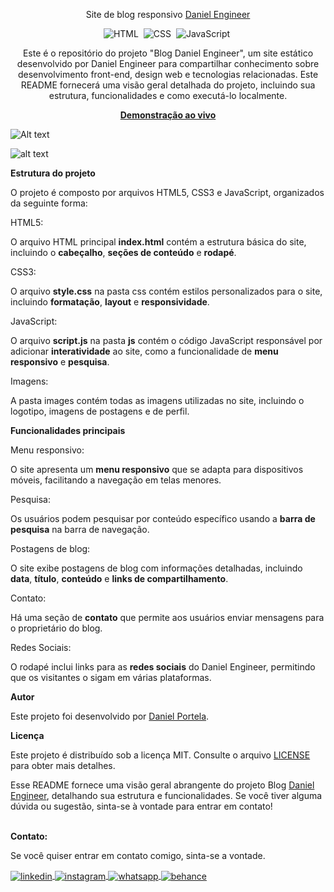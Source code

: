 <div align="center">

Site de blog responsivo <a href="https://blogdanielengineer.netlify.app/">Daniel Engineer</a>

![HTML](https://img.shields.io/badge/-HTML-0D1117?style=for-the-badge&logo=html5&labelColor=0D1117)&nbsp;
![CSS](https://img.shields.io/badge/-CSS-0D1117?style=for-the-badge&logo=CSS3&logoColor=blue&labelColor=0D1117)&nbsp;
![JavaScript](https://img.shields.io/badge/-javascript-0D1117?style=for-the-badge&logo=javascript&logoColor=yellow&labelColor=0D1117)&nbsp;

<p>Este é o repositório do projeto "Blog Daniel Engineer", um site estático desenvolvido por Daniel Engineer para compartilhar conhecimento sobre desenvolvimento front-end, design web e tecnologias relacionadas. Este README fornecerá uma visão geral detalhada do projeto, incluindo sua estrutura, funcionalidades e como executá-lo localmente.</p>

<a href="https://blogdanielengineer.netlify.app/"><strong>Demonstração ao vivo</strong></a>
</div>

![Alt text](preview-blogdanielengineer.png)

![alt text](preview-responsive.jpg)

<b>Estrutura do projeto</b>

O projeto é composto por arquivos HTML5, CSS3 e JavaScript, organizados da seguinte forma:

HTML5: 

O arquivo HTML principal <b>index.html</b> contém a estrutura básica do site, incluindo o <b>cabeçalho</b>, <b>seções de conteúdo</b> e <b>rodapé</b>.

CSS3: 

O arquivo <b>style.css</b> na pasta css contém estilos personalizados para o site, incluindo <b>formatação</b>, <b>layout</b> e <b>responsividade</b>.

JavaScript: 

O arquivo <b>script.js</b> na pasta <b>js</b> contém o código JavaScript responsável por adicionar <b>interatividade</b> ao site, como a funcionalidade de <b>menu responsivo</b> e <b>pesquisa</b>.

Imagens: 

A pasta images contém todas as imagens utilizadas no site, incluindo o logotipo, imagens de postagens e de perfil.

<b>Funcionalidades principais</b>

Menu responsivo: 

O site apresenta um <b>menu responsivo</b> que se adapta para dispositivos móveis, facilitando a navegação em telas menores.

Pesquisa: 

Os usuários podem pesquisar por conteúdo específico usando a <b>barra de pesquisa</b> na barra de navegação.

Postagens de blog: 

O site exibe postagens de blog com informações detalhadas, incluindo</b> <b>data</b>, <b>título</b>, <b>conteúdo</b> e <b>links de compartilhamento</b>.

Contato: 

Há uma seção de <b>contato</b> que permite aos usuários enviar mensagens para o proprietário do blog.

Redes Sociais: 

O rodapé inclui links para as <b>redes sociais</b> do Daniel Engineer, permitindo que os visitantes o sigam em várias plataformas.

<b>Autor</b>

Este projeto foi desenvolvido por <a href="https://github.com/daniel-portela/">Daniel Portela</a>. 

<b>Licença</b>

Este projeto é distribuído sob a licença MIT. Consulte o arquivo [LICENSE](LICENSE) para obter mais detalhes.

Esse README fornece uma visão geral abrangente do projeto Blog <a href="https://blogdanielengineer.netlify.app/">Daniel Engineer</a>, detalhando sua estrutura e funcionalidades. Se você tiver alguma dúvida ou sugestão, sinta-se à vontade para entrar em contato!

<br><b>Contato:</b>

<p>Se você quiser entrar em contato comigo, sinta-se a vontade.</p> 

<a href="https://linkedin.com/in/danielengineer" target="_blank">
  <img align="center" src="https://img.shields.io/badge/ - LinkedIn-05122A?style=flat&logo=linkedin" alt="linkedin"/>
</a>
 <a href="https://instagram.com/danielengineer_" target="_blank">
 <img align="center" src="https://img.shields.io/badge/ - Instagram-05122A?style=flat&logo=instagram" alt="instagram"/>
</a>
 <a href="https://wa.me/77999109489" target="_blank">
 <img align="center" src="https://img.shields.io/badge/-Whatsapp-05122A?style=flat&logo=whatsapp" alt="whatsapp"/>
</a>
<a href="https://www.behance.net/danielengineer_" target="_blank">
 <img align="center" src="https://img.shields.io/badge/-behance-05122A?style=flat&logo=behance" alt="behance"/>
</a>
